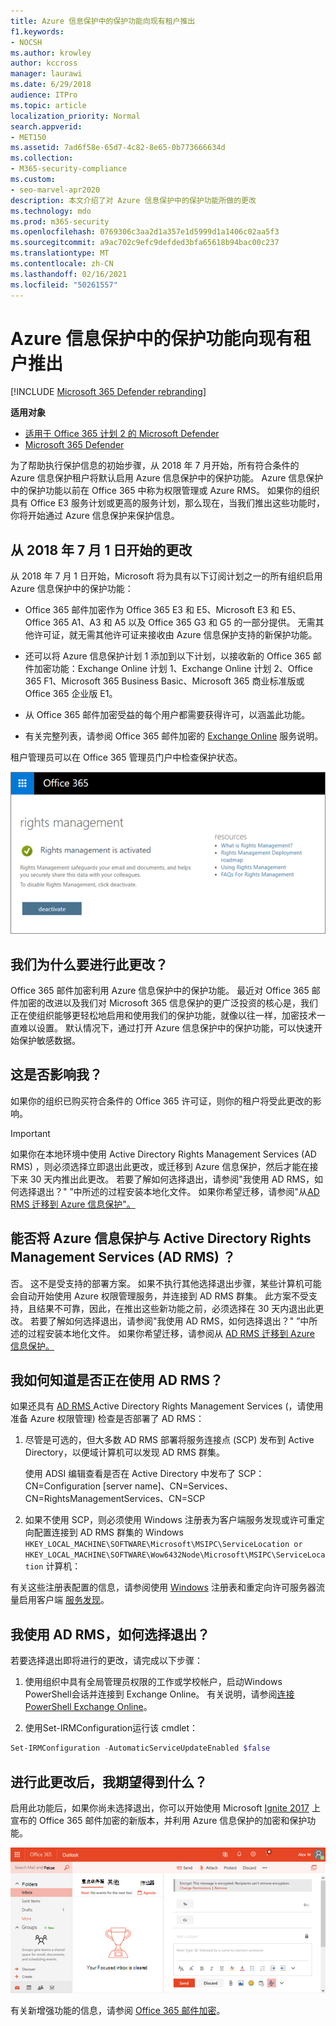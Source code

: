 ```yaml
---
title: Azure 信息保护中的保护功能向现有租户推出
f1.keywords:
- NOCSH
ms.author: krowley
author: kccross
manager: laurawi
ms.date: 6/29/2018
audience: ITPro
ms.topic: article
localization_priority: Normal
search.appverid:
- MET150
ms.assetid: 7ad6f58e-65d7-4c82-8e65-0b773666634d
ms.collection:
- M365-security-compliance
ms.custom:
- seo-marvel-apr2020
description: 本文介绍了对 Azure 信息保护中的保护功能所做的更改
ms.technology: mdo
ms.prod: m365-security
ms.openlocfilehash: 0769306c3aa2d1a357e1d5999d1a1406c02aa5f3
ms.sourcegitcommit: a9ac702c9efc9defded3bfa65618b94bac00c237
ms.translationtype: MT
ms.contentlocale: zh-CN
ms.lasthandoff: 02/16/2021
ms.locfileid: "50261557"
---
```

# <a name="protection-features-in-azure-information-protection-rolling-out-to-existing-tenants"></a>Azure 信息保护中的保护功能向现有租户推出

[!INCLUDE [Microsoft 365 Defender rebranding](../includes/microsoft-defender-for-office.md)]

**适用对象**
- [适用于 Office 365 计划 2 的 Microsoft Defender](https://go.microsoft.com/fwlink/?linkid=2148715)
- [Microsoft 365 Defender](https://go.microsoft.com/fwlink/?linkid=2118804)

为了帮助执行保护信息的初始步骤，从 2018 年 7 月开始，所有符合条件的 Azure 信息保护租户将默认启用 Azure 信息保护中的保护功能。 Azure 信息保护中的保护功能以前在 Office 365 中称为权限管理或 Azure RMS。 如果你的组织具有 Office E3 服务计划或更高的服务计划，那么现在，当我们推出这些功能时，你将开始通过 Azure 信息保护来保护信息。

## <a name="changes-beginning-july-1-2018"></a>从 2018 年 7 月 1 日开始的更改

从 2018 年 7 月 1 日开始，Microsoft 将为具有以下订阅计划之一的所有组织启用 Azure 信息保护中的保护功能：

- Office 365 邮件加密作为 Office 365 E3 和 E5、Microsoft E3 和 E5、Office 365 A1、A3 和 A5 以及 Office 365 G3 和 G5 的一部分提供。 无需其他许可证，就无需其他许可证来接收由 Azure 信息保护支持的新保护功能。

- 还可以将 Azure 信息保护计划 1 添加到以下计划，以接收新的 Office 365 邮件加密功能：Exchange Online 计划 1、Exchange Online 计划 2、Office 365 F1、Microsoft 365 Business Basic、Microsoft 365 商业标准版或 Office 365 企业版 E1。

- 从 Office 365 邮件加密受益的每个用户都需要获得许可，以涵盖此功能。

- 有关完整列表，请参阅 Office 365 邮件加密的 [Exchange Online](https://docs.microsoft.com/office365/servicedescriptions/exchange-online-service-description/exchange-online-service-description) 服务说明。

租户管理员可以在 Office 365 管理员门户中检查保护状态。

![显示 Office 365 中权限管理已激活的屏幕截图。](../../media/303453c8-e4a5-4875-b49f-e80c3eb7b91e.png)

## <a name="why-are-we-making-this-change"></a>我们为什么要进行此更改？

Office 365 邮件加密利用 Azure 信息保护中的保护功能。 最近对 Office 365 邮件加密的改进以及我们对 Microsoft 365 信息保护的更广泛投资的核心是，我们正在使组织能够更轻松地启用和使用我们的保护功能，就像以往一样，加密技术一直难以设置。 默认情况下，通过打开 Azure 信息保护中的保护功能，可以快速开始保护敏感数据。

## <a name="does-this-impact-me"></a>这是否影响我？

如果你的组织已购买符合条件的 Office 365 许可证，则你的租户将受此更改的影响。

> [!IMPORTANT]
> 如果你在本地环境中使用 Active Directory Rights Management Services (AD RMS) ，则必须选择立即退出此更改，或迁移到 Azure 信息保护，然后才能在接下来 30 天内推出此更改。 若要了解如何选择退出，请参阅"我使用 AD RMS，如何选择退出？" ”中所述的过程安装本地化文件。 如果你希望迁移，请参阅"从[AD RMS 迁移到 Azure 信息保护"。](https://docs.microsoft.com/azure/information-protection/plan-design/migrate-from-ad-rms-to-azure-rms)

## <a name="can-i-use-azure-information-protection-with-active-directory-rights-management-services-ad-rms"></a>能否将 Azure 信息保护与 Active Directory Rights Management Services (AD RMS) ？

否。 这不是受支持的部署方案。 如果不执行其他选择退出步骤，某些计算机可能会自动开始使用 Azure 权限管理服务，并连接到 AD RMS 群集。 此方案不受支持，且结果不可靠，因此，在推出这些新功能之前，必须选择在 30 天内退出此更改。 若要了解如何选择退出，请参阅"我使用 AD RMS，如何选择退出？" ”中所述的过程安装本地化文件。 如果你希望迁移，请参阅从 [AD RMS 迁移到 Azure 信息保护。](https://docs.microsoft.com/azure/information-protection/plan-design/migrate-from-ad-rms-to-azure-rms)

## <a name="how-do-i-know-if-im-using-ad-rms"></a>我如何知道是否正在使用 AD RMS？

如果还具有 [AD RMS ](https://docs.microsoft.com/azure/information-protection/deploy-use/prepare-environment-adrms) Active Directory Rights Management Services (，请使用准备 Azure 权限管理) 检查是否部署了 AD RMS：

1. 尽管是可选的，但大多数 AD RMS 部署将服务连接点 (SCP) 发布到 Active Directory，以便域计算机可以发现 AD RMS 群集。

   使用 ADSI 编辑查看是否在 Active Directory 中发布了 SCP：CN=Configuration [server name]、CN=Services、CN=RightsManagementServices、CN=SCP

2. 如果不使用 SCP，则必须使用 Windows 注册表为客户端服务发现或许可重定向配置连接到 AD RMS 群集的 Windows `HKEY_LOCAL_MACHINE\SOFTWARE\Microsoft\MSIPC\ServiceLocation or HKEY_LOCAL_MACHINE\SOFTWARE\Wow6432Node\Microsoft\MSIPC\ServiceLocation` 计算机：

有关这些注册表配置的信息，请参阅使用 [Windows](https://docs.microsoft.com/azure/information-protection/rms-client/client-deployment-notes#enabling-client-side-service-discovery-by-using-the-windows-registry) 注册表和重定向许可服务器流量启用客户端 [服务发现](https://docs.microsoft.com/azure/information-protection/rms-client/client-deployment-notes#redirecting-licensing-server-traffic)。

## <a name="i-use-ad-rms-how-do-i-opt-out"></a>我使用 AD RMS，如何选择退出？

若要选择退出即将进行的更改，请完成以下步骤：

1. 使用组织中具有全局管理员权限的工作或学校帐户，启动Windows PowerShell会话并连接到 Exchange Online。 有关说明，请参阅[连接 PowerShell Exchange Online](https://docs.microsoft.com/powershell/exchange/connect-to-exchange-online-powershell)。

2. 使用Set-IRMConfiguration运行该 cmdlet：

  ```powershell
  Set-IRMConfiguration -AutomaticServiceUpdateEnabled $false
  ```

## <a name="what-can-i-expect-after-this-change-has-been-made"></a>进行此更改后，我期望得到什么？

启用此功能后，如果你尚未选择退出，你可以开始使用 Microsoft [Ignite 2017](https://techcommunity.microsoft.com/t5/Security-Privacy-and-Compliance/Email-Encryption-and-Rights-Protection/ba-p/110801) 上宣布的 Office 365 邮件加密的新版本，并利用 Azure 信息保护的加密和保护功能。

![Screenshot that shows an OME protected message in Outlook on the web.](../../media/599ca9e7-c05a-429e-ae8d-359f1291a3d8.png)

有关新增强功能的信息，请参阅 [Office 365 邮件加密](../../compliance/ome.md)。
